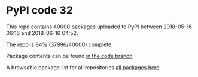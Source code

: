 # PyPI code 32

This repo contains 40000 packages uploaded to PyPI between 
2018-05-16 06:16 and 2018-06-16 04:52.

The repo is 94% (37996/40000) complete.

Package contents can be found [in the code branch](https://github.com/pypi-data/pypi-mirror-32/tree/code/packages).

A browsable package list for all repositories [all packages here](https://pypi-data.github.io/website/repositories/pypi-mirror-32).


